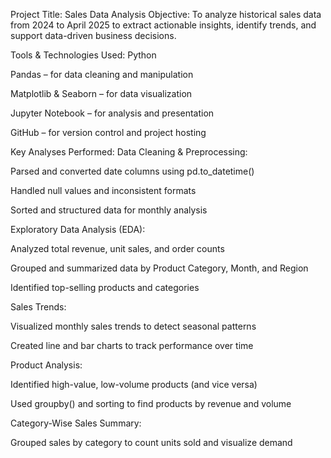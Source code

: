 Project Title: Sales Data Analysis
Objective:
To analyze historical sales data from 2024 to April 2025 to extract actionable insights, identify trends, and support data-driven business decisions.

Tools & Technologies Used:
Python

Pandas – for data cleaning and manipulation

Matplotlib & Seaborn – for data visualization

Jupyter Notebook – for analysis and presentation

GitHub – for version control and project hosting

Key Analyses Performed:
Data Cleaning & Preprocessing:

Parsed and converted date columns using pd.to_datetime()

Handled null values and inconsistent formats

Sorted and structured data for monthly analysis

Exploratory Data Analysis (EDA):

Analyzed total revenue, unit sales, and order counts

Grouped and summarized data by Product Category, Month, and Region

Identified top-selling products and categories

Sales Trends:

Visualized monthly sales trends to detect seasonal patterns

Created line and bar charts to track performance over time

Product Analysis:

Identified high-value, low-volume products (and vice versa)

Used groupby() and sorting to find products by revenue and volume

Category-Wise Sales Summary:

Grouped sales by category to count units sold and visualize demand
